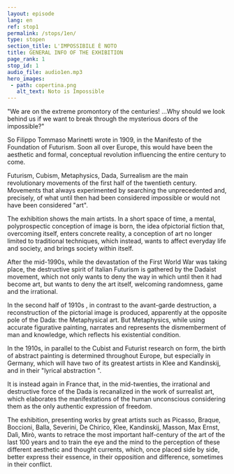 ```yaml
---
layout: episode
lang: en
ref: stop1
permalink: /stops/1en/
type: stopen
section_title: L'IMPOSSIBILE È NOTO
title: GENERAL INFO OF THE EXHIBITION
page_rank: 1
stop_id: 1
audio_file: audio1en.mp3
hero_images:
 - path: copertina.png
   alt_text: Noto is Impossible
---
```


"We are on the extreme promontory of the centuries! ...Why should we look behind us if we want to break through the mysterious doors of the impossible?"

So  Filippo Tommaso Marinetti wrote  in 1909, in the Manifesto of the Foundation of Futurism. Soon all over Europe, this would have been the aesthetic and formal, conceptual revolution  influencing  the entire century to come.

Futurism, Cubism, Metaphysics, Dada, Surrealism are the main revolutionary movements of the first half of the twentieth century. Movements that always experimented by searching  the unprecedented and, precisely, of what until then had been considered impossible or would not have been considered "art".

The exhibition shows the main artists. In a short space of time, a mental, polyprospectic conception of image is born, the idea of ​​pictorial fiction that, overcoming itself, enters concrete reality, a conception of art no longer limited to traditional techniques,  which instead,  wants to affect everyday life and society, and brings society within itself.

After the mid-1990s, while the devastation of the First World War was taking place, the destructive spirit of Italian Futurism is gathered by the Dadaist movement, which not only wants to deny the way in which until then it had become art, but wants to deny the art itself, welcoming  randomness, game and the irrational.

In the second half of 1910s , in contrast to the avant-garde destruction, a reconstruction of the pictorial image is produced, apparently at the opposite pole of the Dada: the Metaphysical art. But Metaphysics, while using accurate figurative painting, narrates and represents the dismemberment of man and knowledge, which reflects his existential condition.

In the 1910s, in parallel to the Cubist and Futurist research on form, the birth of abstract painting is determined throughout Europe, but especially in Germany, which will have two of its greatest artists in Klee and Kandinskij, and in their "lyrical abstraction ".

It is instead again in France that, in the mid-twenties, the irrational and destructive force of the Dada is recanalized in the work of surrealist art, which elaborates the manifestations of the human unconscious considering them as the only authentic expression of freedom.

The exhibition, presenting works by great artists such as Picasso, Braque, Boccioni, Balla, Severini, De Chirico, Klee, Kandinskij, Masson, Max Ernst, Dalì, Mirò, wants to retrace the most important half-century of the art of the last 100 years and  to train the eye and the mind to the perception of these different aesthetic and thought currents, which, once  placed side by side, better express their essence, in their opposition and difference,  sometimes in their conflict. 